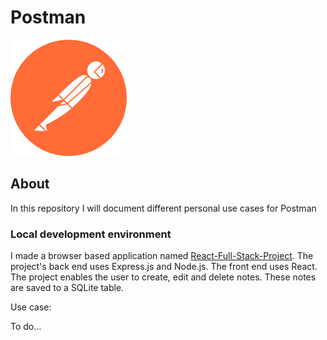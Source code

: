# Postman

<img src="Postman Logo.png"/>

## About

In this repository I will document different personal use cases for Postman

### Local development environment

I made a browser based application named [React-Full-Stack-Project](https://github.com/KrisHHFI/React-Full-Stack-Project).
 The project's back end uses Express.js and Node.js. 
 The front end uses React. 
 The project enables the user to create, edit and delete notes.
 These notes are saved to a SQLite table.

Use case:

To do...
